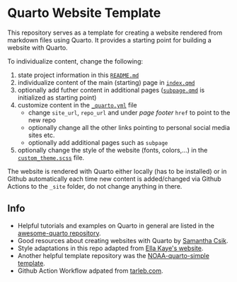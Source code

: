# Quarto Website Template

This repository serves as a template for creating a website rendered from markdown files using Quarto. It provides a starting point for building a website with Quarto. 

To individualize content, change the following:

1. state project information in this [`README.md`](/README.md)
2. individualize content of the main (starting) page in [`index.qmd`](/index.qmd) 
3. optionally add futher content in additional pages ([`subpage.qmd`](/subpage.qmd) is initialized as starting point)
4. customize content in the [`_quarto.yml`](/_quarto.yml) file
   - change `site_url`, `repo_url` and under *page footer* `href` to point to the new repo
   - optionally change all the other links pointing to personal social media sites etc.
   - optionally add additional pages such as `subpage`
5. optionally change the style of the website (fonts, colors,...) in the [`custom_theme.scss`](/custom_theme.scss) file. 


The website is rendered with Quarto either locally (has to be installed) or in Github automatically each time new content is added/changed via Github Actions to the `_site` folder, do not change anything in there. 

## Info

- Helpful tutorials and examples on Quarto in general are listed in the [awesome-quarto repository](https://github.com/mcanouil/awesome-quarto).
- Good resources about creating websites with Quarto by [Samantha Csik](https://ucsb-meds.github.io/creating-quarto-websites/).
- Style adaptations in this repo adapted from [Ella Kaye's website](https://github.com/EllaKaye/ellakaye.co.uk).
- Another helpful template repository was the [NOAA-quarto-simple template](https://github.com/nmfs-opensci/NOAA-quarto-simple).
- Github Action Workflow adpated from [tarleb.com](https://tarleb.com/posts/quarto-with-gh-pages/#actions-only-pages-beta).
